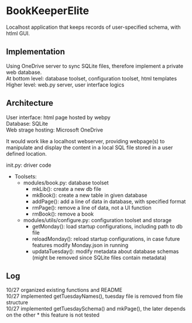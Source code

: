 # BookKeeperElite

 Localhost application that keeps records of user-specified schema, with htlml GUI.  

## Implementation

 Using OneDrive server to sync SQLite files, therefore implement a private web database.  
 At bottom level: database toolset, configuration toolset, html templates  
 Higher level: web.py server, user interface logics  

## Architecture

 User interface: html page hosted by webpy  
 Database: SQLite  
 Web strage hosting: Microsoft OneDrive  

 It would work like a localhost webserver, providing webpage(s) to manipulate and display the content in a local SQL file stored in a user defined location.  

 init.py: driver code  

- Toolsets:
  - modules/book.py: database toolset  
    - mkLib(): create a new db file  
    - mkBook(): create a new table in given database  
    - addPage(): add a line of data in database, with specified format  
    - rmPage(): remove a line of data, not a UI function  
    - rmBook(): remove a book  
  - modules/utils/configure.py: configuration toolset and storage  
    - getMonday(): load startup configurations, including path to db file  
    - reloadMonday(): reload startup configurations, in case future features modify Monday.json in running  
    - updataTuesday(): modify metadata about database schemas (might be removed since SQLite files contain metadata)  

## Log  

 10/27 organized existing functions and README  
 10/27 implemented getTuesdayNames(), tuesday file is removed from file structure  
 10/27 implemented getTuesdaySchema() and mkPage(), the later depends on the other * this feature is not tested  
